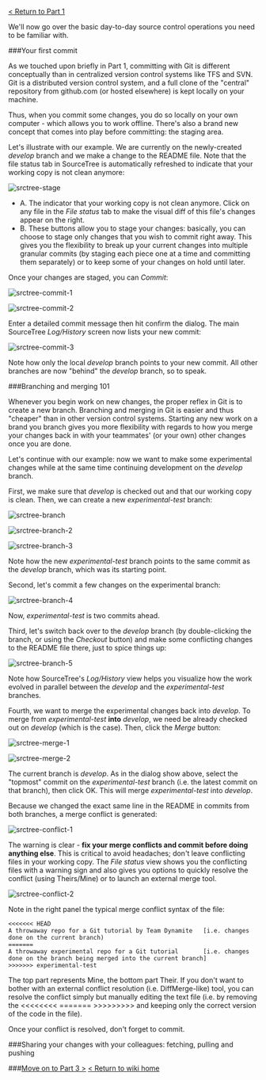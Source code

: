 [< Return to Part 1](https://github.com/GSoft-SharePoint/Dynamite/wiki/Git-step-by-step:-Part-1)

We'll now go over the basic day-to-day source control operations you need to be familiar with.

###Your first commit

As we touched upon briefly in Part 1, committing with Git is different conceptually than in centralized version control systems like TFS and SVN. Git is a distributed version control system, and a full clone of the "central" repository from github.com (or hosted elsewhere) is kept locally on your machine.

Thus, when you commit some changes, you do so locally on your own computer - which allows you to work offline. There's also a brand new concept that comes into play before committing: the staging area.

Let's illustrate with our example. We are currently on the newly-created *develop* branch and we make a change to the README file. Note that the file status tab in SourceTree is automatically refreshed to indicate that your working copy is not clean anymore:

![srctree-stage](http://i.imgur.com/SQUhuz4.png)

* A. The indicator that your working copy is not clean anymore. Click on any file in the *File status* tab to make the visual diff of this file's changes appear on the right.
* B. These buttons allow you to stage your changes: basically, you can choose to stage only changes that you wish to commit right away. This gives you the flexibility to break up your current changes into multiple granular commits (by staging each piece one at a time and committing them separately) or to keep some of your changes on hold until later.

Once your changes are staged, you can *Commit*:

![srctree-commit-1](http://i.imgur.com/6Z0zW88.png)

![srctree-commit-2](http://i.imgur.com/v3m5qig.png)

Enter a detailed commit message then hit confirm the dialog. The main SourceTree *Log/History* screen now lists your new commit:

![srctree-commit-3](http://i.imgur.com/EyurB6z.png)

Note how only the local *develop* branch points to your new commit. All other branches are now "behind" the *develop* branch, so to speak.

###Branching and merging 101

Whenever you begin work on new changes, the proper reflex in Git is to create a new branch. Branching and merging in Git is easier and thus "cheaper" than in other version control systems. Starting any new work on a brand you branch gives you more flexibility with regards to how you merge your changes back in with your teammates' (or your own) other changes once you are done.

Let's continue with our example: now we want to make some experimental changes while at the same time continuing development on the *develop* branch.

First, we make sure that *develop* is checked out and that our working copy is clean. Then, we can create a new *experimental-test* branch:

![srctree-branch](http://i.imgur.com/M4KD8bC.png)

![srctree-branch-2](http://i.imgur.com/6Ski72D.png)

![srctree-branch-3](http://i.imgur.com/uZw8zps.png)

Note how the new *experimental-test* branch points to the same commit as the *develop* branch, which was its starting point.

Second, let's commit a few changes on the experimental branch:

![srctree-branch-4](http://i.imgur.com/pGaoX3b.png)

Now, *experimental-test* is two commits ahead.

Third, let's switch back over to the *develop* branch (by double-clicking the branch, or using the *Checkout* button) and make some conflicting changes to the README file there, just to spice things up:

![srctree-branch-5](http://i.imgur.com/WhCqkum.png)

Note how SourceTree's *Log/History* view helps you visualize how the work evolved in parallel between the *develop* and the *experimental-test* branches.

Fourth, we want to merge the experimental changes back into *develop*. To merge from *experimental-test* **into** *develop*, we need be already checked out on *develop* (which is the case). Then, click the *Merge* button:

![srctree-merge-1](http://i.imgur.com/9CpYDbc.png)

![srctree-merge-2](http://i.imgur.com/PAScHb8.png)


The current branch is *develop*. As in the dialog show above, select the "topmost" commit on the *experimental-test* branch (i.e. the latest commit on that branch), then click OK. This will merge *experimental-test* into *develop*.

Because we changed the exact same line in the README in commits from both branches, a merge conflict is generated: 

![srctree-conflict-1](http://i.imgur.com/vRWvRke.png)

The warning is clear - **fix your merge conflicts and commit before doing anything else**. This is critical to avoid headaches; don't leave conflicting files in your working copy. The *File status* view shows you the conflicting files with a warning sign and also gives you options to quickly resolve the conflict (using Theirs/Mine) or to launch an external merge tool.

![srctree-conflict-2](http://i.imgur.com/FYHMmVx.png)

Note in the right panel the typical merge conflict syntax of the file:

```
<<<<<<< HEAD
A throwaway repo for a Git tutorial by Team Dynamite   [i.e. changes done on the current branch)
=======
A throwaway experimental repo for a Git tutorial       [i.e. changes done on the branch being merged into the current branch]
>>>>>>> experimental-test
```

The top part represents Mine, the bottom part Their. If you don't want to bother with an external conflict resolution (i.e. DiffMerge-like) tool, you can resolve the conflict simply but manually editing the text file (i.e. by removing the <<<<<<<< ======= >>>>>>>>> and keeping only the correct version of the code in the file).

Once your conflict is resolved, don't forget to commit.

###Sharing your changes with your colleagues: fetching, pulling and pushing




###[Move on to Part 3 >](https://github.com/GSoft-SharePoint/Dynamite/wiki/Git-step-by-step:-Part-3)
[< Return to wiki home](https://github.com/GSoft-SharePoint/Dynamite/wiki)